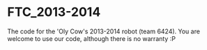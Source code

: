FTC_2013-2014
=============

The code for the 'Oly Cow's 2013-2014 robot (team 6424). You are welcome to use our code, although there is no warranty :P
